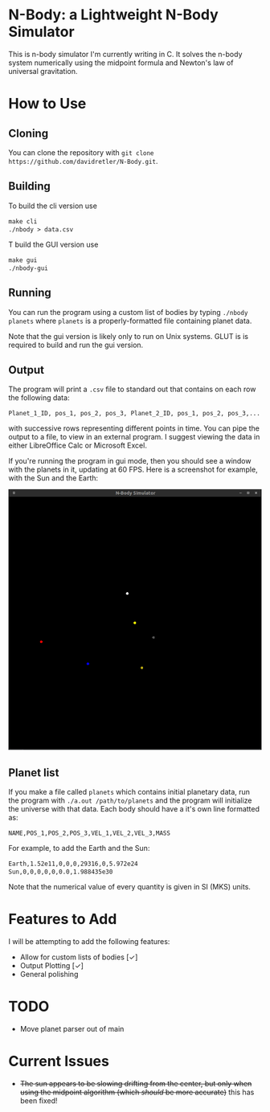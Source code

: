 # N-Body: a Lightweight N-Body Simulator

This is n-body simulator I'm currently writing in C. It solves the n-body system
numerically using the midpoint formula and Newton's law of universal
gravitation.

# How to Use

## Cloning

You can clone the repository with
`git clone https://github.com/davidretler/N-Body.git`.

## Building
To build the cli version use

    make cli
    ./nbody > data.csv

T build the GUI version use

    make gui
    ./nbody-gui

## Running

You can run the program using a custom list of bodies by typing `./nbody planets` where `planets` is a properly-formatted file containing planet data.

Note that the gui version is likely only to run on Unix systems. GLUT is is required to build and run the gui version.

## Output

The program will print a `.csv` file to standard out that contains on each row the following data:

    Planet_1_ID, pos_1, pos_2, pos_3, Planet_2_ID, pos_1, pos_2, pos_3,...

with successive rows representing different points in time. You can pipe the output to a file, to view in an external program. I suggest viewing the data in either LibreOffice Calc or Microsoft Excel.

If you're running the program in gui mode, then you should see a window with the planets in it, updating at 60 FPS. Here is a screenshot for example, with the Sun and the Earth:

![Screenshot](./media/screenshot.png)

## Planet list

If you make a file called `planets` which contains initial planetary data, run the program with `./a.out /path/to/planets` and the program will initialize the universe with that data. Each body should have a it's own line formatted as:

    NAME,POS_1,POS_2,POS_3,VEL_1,VEL_2,VEL_3,MASS

For example, to add the Earth and the Sun:

    Earth,1.52e11,0,0,0,29316,0,5.972e24
    Sun,0,0,0,0,0,0.0,1.988435e30

Note that the numerical value of every quantity is given in SI (MKS) units.

# Features to Add

I will be attempting to add the following features:

* Allow for custom lists of bodies [✓]
* Output Plotting [✓]
* General polishing

# TODO

* Move planet parser out of main

# Current Issues

* ~~The sun appears to be slowing drifting from the center, but only when using the midpoint algorithm (which *should* be more accurate)~~ this has been fixed!

